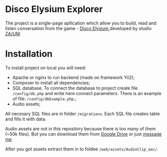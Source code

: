 <h1>Disco Elysium Explorer</h1>

<p>The project is a single-page apllication which allow you to build, read and listen conversation from the game - <a href="https://discoelysium.com/"> Disco Elysium </a> developed by studio <a href="https://zaumstudio.com/">ZA/UM</a>.</p>

<h1>Installation</h1>

<p>To install project on local you will need:</p>
<ul>
    <li>
        Apache or nginx to run backend (made on framework Yii2);
    </li>
    <li>
        Composer to install all dependencies;
    </li>
    <li>
        SQL database. To connect the database to project create file <code>/config/db.php</code> and write here connect parameters. There is an example of file: <code>/config/dbExample.php</code>.;
    </li>
    <li>
        Audio assets;
    </li>
</ul>

<p>All necesary SQL files are in folder <code>/migrations</code>. Each SQL file creates table and fills it with data.</p>

<p>Audio assets are not in this repository because there is too many of them (~50k files). But you can download them from <a href="https://drive.google.com/file/d/1hxRZf4zyn23hcer4_po4X0WyQIlewi5b/view?usp=sharing">Google Drive</a> or just <a href="https://www.reddit.com/user/Leerion">message me</a>.<p>
    
<p> After you got assets extract them in to foldee <code>/web/assets/AudioClip_aac/</code>.</p>
